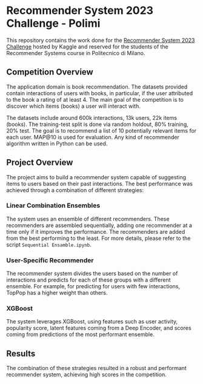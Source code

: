 # Recommender System 2023 Challenge - Polimi

This repository contains the work done for the [Recommender System 2023 Challenge](https://www.kaggle.com/competitions/recommender-system-2023-challenge-polimi) hosted by Kaggle and reserved for the students of the Recommender Systems course in Politecnico di Milano.

## Competition Overview

The application domain is book recommendation. The datasets provided contain interactions of users with books, in particular, if the user attributed to the book a rating of at least 4. The main goal of the competition is to discover which items (books) a user will interact with.

The datasets include around 600k interactions, 13k users, 22k items (books). The training-test split is done via random holdout, 80% training, 20% test. The goal is to recommend a list of 10 potentially relevant items for each user. MAP@10 is used for evaluation. Any kind of recommender algorithm written in Python can be used.

## Project Overview

The project aims to build a recommender system capable of suggesting items to users based on their past interactions. The best performance was achieved through a combination of different strategies:

### Linear Combination Ensembles 

The system uses an ensemble of different recommenders. These recommenders are assembled sequentially, adding one recommender at a time only if it improves the performance. The recommenders are added from the best performing to the least. For more details, please refer to the script `Sequential Ensamble.ipynb`.

### User-Specific Recommender

The recommender system divides the users based on the number of interactions and predicts for each of these groups with a different ensemble. For example, for predicting for users with few interactions, TopPop has a higher weight than others.

### XGBoost

The system leverages XGBoost, using features such as user activity, popularity score, latent features coming from a Deep Encoder, and scores coming from predictions of the most performant ensemble.

## Results

The combination of these strategies resulted in a robust and performant recommender system, achieving high scores in the competition.

